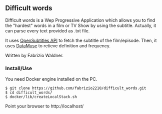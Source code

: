 ## Difficult words

Difficult words is a Wep Progressive Application which allows you to find the "hardest" words in a film or TV Show by using the subtitle.
Actually, it can parse every text provided as .txt file.

It uses [OpenSubtitles API](https://www.opensubtitles.org/en/search/subs) to fetch the subtitle of the film/episode.
Then, it uses [DataMuse](https://datamuse.com/) to retieve definition and frequency.

Written by Fabrizio Waldner.

### Install/Use

You need Docker engine installed on the PC.

```
$ git clone https://github.com/fabrizio2210/difficult_words.git
$ cd difficult_words/
$ docker/lib/createLocalStack.sh
```

Point your browser to http://localhost/
